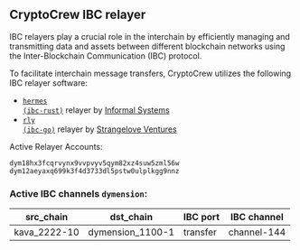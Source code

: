 ## CryptoCrew IBC relayer
IBC relayers play a crucial role in the interchain by efficiently managing and transmitting data and assets between different blockchain networks using the Inter-Blockchain Communication (IBC) protocol.

To facilitate interchain message transfers, CryptoCrew utilizes the following IBC relayer software: 
- <a href="https://github.com/informalsystems/hermes"><code>hermes (ibc-rust)</code></a> relayer by [Informal Systems](https://github.com/informalsystems)
- <a href="https://github.com/cosmos/relayer"><code>rly (ibc-go)</code></a> relayer by [Strangelove Ventures](https://github.com/strangelove-ventures)

Active Relayer Accounts:
```
dym18hx3fcqrvynx9vvpvyv5qym82xz4suw5zml56w
dym12aeyaxq699k3f4d3733dl5pstw0ulplkgg9nnz
```

### Active IBC channels `dymension`:
| src_chain | dst_chain | IBC port | IBC channel |
| --------------- | --------------- | ------------ | ------------------- |
| kava_2222-10 | dymension_1100-1 | transfer | channel-144 |